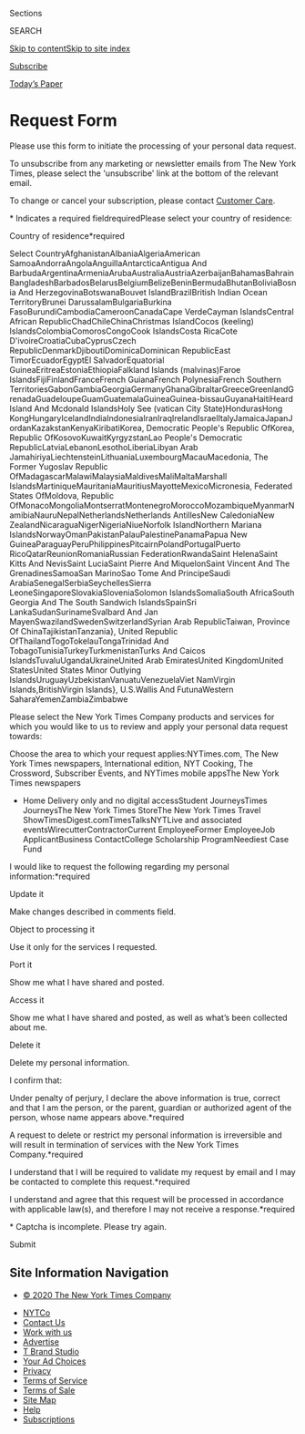 <div id="app">

<div class="NYTAppHideMasthead css-1v64yc6 e1suatyy0">

<div class="section css-ui9rw0 e1suatyy2">

<div class="css-eph4ug er09x8g0">

<div class="css-6n7j50">

</div>

<span class="css-1dv1kvn">Sections</span>

<div class="css-10488qs">

<span class="css-1dv1kvn">SEARCH</span>

</div>

[Skip to content](#site-content)[Skip to site
index](#site-index)

</div>

<div class="css-10698na e1huz5gh0">

</div>

</div>

<div id="masthead-bar-one" class="section hasLinks css-15hmgas e1csuq9d3">

<div class="css-uqyvli e1csuq9d0">

</div>

<div class="css-1uqjmks e1csuq9d1">

</div>

<div class="css-9e9ivx">

[Subscribe](https://www.nytimes.com/subscription/multiproduct/lp8HYKU.html?campaignId=67LWR&return_url=)[](https://myaccount.nytimes.com/auth/login?response_type=cookie&client_id=vi)

</div>

<div class="css-1bvtpon e1csuq9d2">

[Today’s Paper](https://www.nytimes.com/section/todayspaper)

</div>

</div>

</div>

<div id="site-content" class="css-q9q48p" data-role="main">

# Request Form

<div class="css-1r1e05z">

Please use this form to initiate the processing of your personal data
request.  
  
To unsubscribe from any marketing or newsletter emails from The New York
Times, please select the 'unsubscribe' link at the bottom of the
relevant email.  
  
To change or cancel your subscription, please contact [Customer
Care](https://help.nytimes.com/hc/en-us/articles/115015385887-Contact-us#care).

</div>

\* Indicates a required
field<span class="css-1dv1kvn">required</span>Please select your country
of residence:

<div class="css-bp306l">

<div class="css-ztn872">

Country of
residence<span class="css-a66zzo">\*</span><span class="css-1dv1kvn">required</span>

</div>

Select CountryAfghanistanAlbaniaAlgeriaAmerican
SamoaAndorraAngolaAnguillaAntarcticaAntigua And
BarbudaArgentinaArmeniaArubaAustraliaAustriaAzerbaijanBahamasBahrainBangladeshBarbadosBelarusBelgiumBelizeBeninBermudaBhutanBoliviaBosnia
And HerzegovinaBotswanaBouvet IslandBrazilBritish Indian Ocean
TerritoryBrunei DarussalamBulgariaBurkina
FasoBurundiCambodiaCameroonCanadaCape VerdeCayman IslandsCentral African
RepublicChadChileChinaChristmas IslandCocos (keeling)
IslandsColombiaComorosCongoCook IslandsCosta RicaCote
D'ivoireCroatiaCubaCyprusCzech RepublicDenmarkDjiboutiDominicaDominican
RepublicEast TimorEcuadorEgyptEl SalvadorEquatorial
GuineaEritreaEstoniaEthiopiaFalkland Islands (malvinas)Faroe
IslandsFijiFinlandFranceFrench GuianaFrench PolynesiaFrench Southern
TerritoriesGabonGambiaGeorgiaGermanyGhanaGibraltarGreeceGreenlandGrenadaGuadeloupeGuamGuatemalaGuineaGuinea-bissauGuyanaHaitiHeard
Island And Mcdonald IslandsHoly See (vatican City State)HondurasHong
KongHungaryIcelandIndiaIndonesiaIranIraqIrelandIsraelItalyJamaicaJapanJordanKazakstanKenyaKiribatiKorea,
Democratic People's Republic OfKorea, Republic
OfKosovoKuwaitKyrgyzstanLao People's Democratic
RepublicLatviaLebanonLesothoLiberiaLibyan Arab
JamahiriyaLiechtensteinLithuaniaLuxembourgMacauMacedonia, The Former
Yugoslav Republic OfMadagascarMalawiMalaysiaMaldivesMaliMaltaMarshall
IslandsMartiniqueMauritaniaMauritiusMayotteMexicoMicronesia, Federated
States OfMoldova, Republic
OfMonacoMongoliaMontserratMontenegroMoroccoMozambiqueMyanmarNamibiaNauruNepalNetherlandsNetherlands
AntillesNew CaledoniaNew ZealandNicaraguaNigerNigeriaNiueNorfolk
IslandNorthern Mariana
IslandsNorwayOmanPakistanPalauPalestinePanamaPapua New
GuineaParaguayPeruPhilippinesPitcairnPolandPortugalPuerto
RicoQatarReunionRomaniaRussian FederationRwandaSaint HelenaSaint Kitts
And NevisSaint LuciaSaint Pierre And MiquelonSaint Vincent And The
GrenadinesSamoaSan MarinoSao Tome And PrincipeSaudi
ArabiaSenegalSerbiaSeychellesSierra
LeoneSingaporeSlovakiaSloveniaSolomon IslandsSomaliaSouth AfricaSouth
Georgia And The South Sandwich IslandsSpainSri
LankaSudanSurinameSvalbard And Jan MayenSwazilandSwedenSwitzerlandSyrian
Arab RepublicTaiwan, Province Of ChinaTajikistanTanzania}, United
Republic OfThailandTogoTokelauTongaTrinidad And
TobagoTunisiaTurkeyTurkmenistanTurks And Caicos
IslandsTuvaluUgandaUkraineUnited Arab EmiratesUnited KingdomUnited
StatesUnited States Minor Outlying
IslandsUruguayUzbekistanVanuatuVenezuelaViet NamVirgin
Islands,BritishVirgin Islands}, U.S.Wallis And FutunaWestern
SaharaYemenZambiaZimbabwe

</div>

<div class="css-18m6hfk">

Please select the New York Times Company products and services for which
you would like to us to review and apply your personal data request
towards:

</div>

<div class="css-10fbaiw">

Choose the area to which your request applies:NYTimes.com, The New York
Times newspapers, International edition, NYT Cooking, The Crossword,
Subscriber Events, and NYTimes mobile appsThe New York Times newspapers
- Home Delivery only and no digital accessStudent JourneysTimes
JourneysThe New York Times StoreThe New York Times Travel
ShowTimesDigest.comTimesTalksNYTLive and associated
eventsWirecutterContractorCurrent EmployeeFormer EmployeeJob
ApplicantBusiness ContactCollege Scholarship ProgramNeediest Case Fund

</div>

I would like to request the following regarding my personal
information:<span class="css-a66zzo">\*</span><span class="css-1dv1kvn">required</span>

<div class="css-oeqa8u">

Update it

<div class="css-1he82ok">

Make changes described in comments field.

</div>

</div>

<div class="css-oeqa8u">

Object to processing it

<div class="css-1he82ok">

Use it only for the services I requested.

</div>

</div>

<div class="css-oeqa8u">

Port it

<div class="css-1he82ok">

Show me what I have shared and posted.

</div>

</div>

<div class="css-oeqa8u">

Access it

<div class="css-1he82ok">

Show me what I have shared and posted, as well as what’s been collected
about me.

</div>

</div>

<div class="css-oeqa8u">

Delete it

<div class="css-1he82ok">

Delete my personal information.

</div>

</div>

<div class="css-bp306l">

<div class="css-18m6hfk">

I confirm that:

</div>

<div class="css-oeqa8u">

Under penalty of perjury, I declare the above information is true,
correct and that I am the person, or the parent, guardian or authorized
agent of the person, whose name appears
above.<span class="css-a66zzo">\*</span><span class="css-1dv1kvn">required</span>

</div>

<div class="css-oeqa8u">

A request to delete or restrict my personal information is irreversible
and will result in termination of services with the New York Times
Company.<span class="css-a66zzo">\*</span><span class="css-1dv1kvn">required</span>

</div>

<div class="css-oeqa8u">

I understand that I will be required to validate my request by email and
I may be contacted to complete this
request.<span class="css-a66zzo">\*</span><span class="css-1dv1kvn">required</span>

</div>

<div class="css-oeqa8u">

I understand and agree that this request will be processed in accordance
with applicable law(s), and therefore I may not receive a
response.<span class="css-a66zzo">\*</span><span class="css-1dv1kvn">required</span>

</div>

</div>

<div id="captcha-container" class="g-recaptcha css-jfqli2" data-sitekey="6Lf20qMZAAAAAF74vcpO25_sSpeJul_Dn1HRbNzG" data-callback="handleReCaptchaSuccess">

</div>

\* Captcha is incomplete. Please try again.

Submit

</div>

## Site Information Navigation

  - [© <span>2020</span> <span>The New York Times
    Company</span>](https://help.nytimes.com/hc/en-us/articles/115014792127-Copyright-notice)

<!-- end list -->

  - [NYTCo](https://www.nytco.com/)
  - [Contact
    Us](https://help.nytimes.com/hc/en-us/articles/115015385887-Contact-Us)
  - [Work with us](https://www.nytco.com/careers/)
  - [Advertise](https://nytmediakit.com/)
  - [T Brand Studio](http://www.tbrandstudio.com/)
  - [Your Ad
    Choices](https://www.nytimes.com/privacy/cookie-policy#how-do-i-manage-trackers)
  - [Privacy](https://www.nytimes.com/privacy)
  - [Terms of
    Service](https://help.nytimes.com/hc/en-us/articles/115014893428-Terms-of-service)
  - [Terms of
    Sale](https://help.nytimes.com/hc/en-us/articles/115014893968-Terms-of-sale)
  - [Site
    Map](https://spiderbites.nytimes.com)
  - [Help](https://help.nytimes.com/hc/en-us)
  - [Subscriptions](https://www.nytimes.com/subscription?campaignId=37WXW)

</div>
